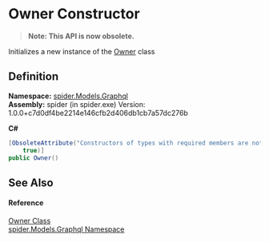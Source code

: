 # Owner Constructor
<blockquote><strong>Note: This API is now obsolete.</strong></blockquote>




Initializes a new instance of the <a href="43d0c417-2993-a546-59ea-cdd5d25c7782">Owner</a> class



## Definition
**Namespace:** <a href="a7324a28-4f46-beaa-9269-26a8fa385391">spider.Models.Graphql</a>  
**Assembly:** spider (in spider.exe) Version: 1.0.0+c7d0df4be2214e146cfb2d406db1cb7a57dc276b

**C#**
``` C#
[ObsoleteAttribute("Constructors of types with required members are not supported in this version of your compiler.", 
	true)]
public Owner()
```



## See Also


#### Reference
<a href="43d0c417-2993-a546-59ea-cdd5d25c7782">Owner Class</a>  
<a href="a7324a28-4f46-beaa-9269-26a8fa385391">spider.Models.Graphql Namespace</a>  
